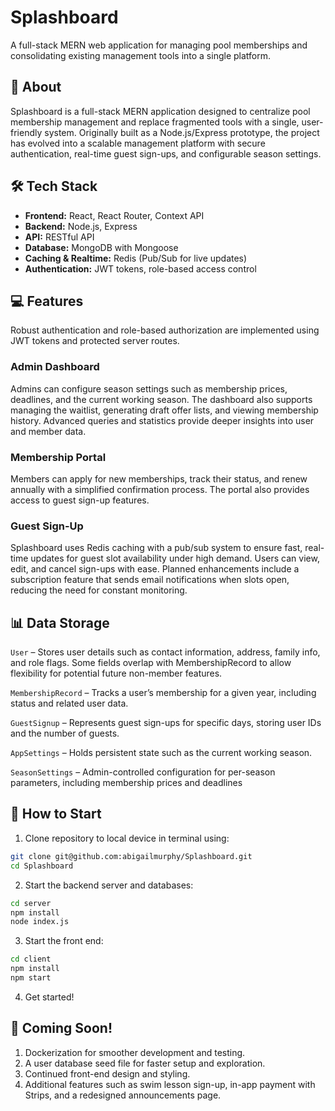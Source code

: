 # Splashboard
A full-stack MERN web application for managing pool memberships and consolidating existing management tools into a single platform.

## 🌊 About

Splashboard is a full-stack MERN application designed to centralize pool membership management and replace fragmented tools with a single, user-friendly system. Originally built as a Node.js/Express prototype, the project has evolved into a scalable management platform with secure authentication, real-time guest sign-ups, and configurable season settings.


## 🛠️ Tech Stack
- **Frontend:** React, React Router, Context API
- **Backend:** Node.js, Express  
- **API:** RESTful API  
- **Database:** MongoDB with Mongoose  
- **Caching & Realtime:** Redis (Pub/Sub for live updates)  
- **Authentication:** JWT tokens, role-based access control  



## 💻 Features
Robust authentication and role-based authorization are implemented using JWT tokens and protected server routes.

### Admin Dashboard
Admins can configure season settings such as membership prices, deadlines, and the current working season. The dashboard also supports managing the waitlist, generating draft offer lists, and viewing membership history. Advanced queries and statistics provide deeper insights into user and member data.

### Membership Portal 
Members can apply for new memberships, track their status, and renew annually with a simplified confirmation process. The portal also provides access to guest sign-up features.

### Guest Sign-Up
Splashboard uses Redis caching with a pub/sub system to ensure fast, real-time updates for guest slot availability under high demand. Users can view, edit, and cancel sign-ups with ease.
Planned enhancements include a subscription feature that sends email notifications when slots open, reducing the need for constant monitoring.

## 📊 Data Storage
`User` – Stores user details such as contact information, address, family info, and role flags. Some fields overlap with MembershipRecord to allow flexibility for potential future non-member features.

`MembershipRecord` – Tracks a user’s membership for a given year, including status and related user data.

`GuestSignup` – Represents guest sign-ups for specific days, storing user IDs and the number of guests.

`AppSettings` – Holds persistent state such as the current working season.

`SeasonSettings` – Admin-controlled configuration for per-season parameters, including membership prices and deadlines

## 🏁 How to Start
1. Clone repository to local device in terminal using:
```bash
git clone git@github.com:abigailmurphy/Splashboard.git
cd Splashboard
```
2. Start the backend server and databases:

```bash
cd server
npm install
node index.js
``` 
3. Start the front end:

```bash
cd client
npm install
npm start
```
4. Get started!

## 🔮 Coming Soon!
1. Dockerization for smoother development and testing.
2. A user database seed file for faster setup and exploration.
3. Continued front-end design and styling. 
4. Additional features such as swim lesson sign-up, in-app payment with Strips, and a redesigned announcements page.